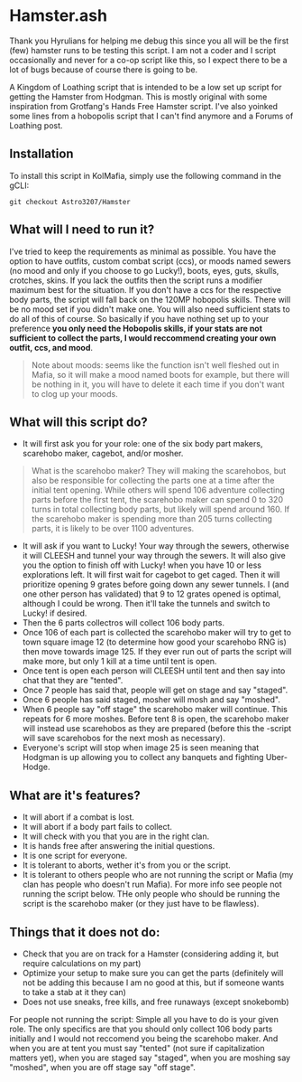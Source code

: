 # Hamster.ash

Thank you Hyrulians for helping me debug this since you all will be the first (few) hamster runs to be testing this script. I am not a coder and I script occasionally and never for a co-op script like this, so I expect there to be a lot of bugs because of course there is going to be.

A Kingdom of Loathing script that is intended to be a low set up script for getting the Hamster from Hodgman. This is mostly original with some inspiration from Grotfang's Hands Free Hamster script. I've also yoinked some lines from a hobopolis script that I can't find anymore and a Forums of Loathing post.

## Installation
To install this script in KolMafia, simply use the following command in the gCLI:

`git checkout Astro3207/Hamster`

## What will I need to run it?
I've tried to keep the requirements as minimal as possible. You have the option to have outfits, custom combat script (ccs), or moods named sewers (no mood and only if you choose to go Lucky!), boots, eyes, guts, skulls, crotches, skins. If you lack the outfits then the script runs a modifier maximum best for the situation. If you don't have a ccs for the respective body parts, the script will fall back on the 120MP hobopolis skills. There will be no mood set if you didn't make one. You will also need sufficient stats to do all of this of course. So basically if you have nothing set up to your preference __you only need the Hobopolis skills, if your stats are not sufficient to collect the parts, I would reccommend creating your own outfit, ccs, and mood__.
  >Note about moods: seems like the function isn't well fleshed out in Mafia, so it will make a mood named boots for example, but there will be nothing in it, you will have to delete it each time if you don't want to clog up your moods.

## What will this script do?
- It will first ask you for your role: one of the six body part makers, scarehobo maker, cagebot, and/or mosher.  
> What is the scarehobo maker? They will making the scarehobos, but also be responsible for collecting the parts one at a time after the initial tent opening. While others will spend 106 adventure collecting parts before the first tent, the scarehobo maker can spend 0 to 320 turns in total collecting body parts, but likely will spend around 160. If the scarehobo maker is spending more than 205 turns collecting parts, it is likely to be over 1100 adventures.  

- It will ask if you want to Lucky! Your way through the sewers, otherwise it will CLEESH and tunnel your way through the sewers. It will also give you the option to finish off with Lucky! when you have 10 or less explorations left. It will first wait for cagebot to get caged. Then it will prioritize opening 9 grates before going down any sewer tunnels. I (and one other person has validated) that 9 to 12 grates opened is optimal, although I could be wrong. Then it'll take the tunnels and switch to Lucky! if desired.  
- Then the 6 parts collectros will collect 106 body parts.  
- Once 106 of each part is collected the scarehobo maker will try to get to town square image 12 (to determine how good your scarehobo RNG is) then move towards image 125. If they ever run out of parts the script will make more, but only 1 kill at a time until tent is open.  
- Once tent is open each person will CLEESH until tent and then say into chat that they are "tented".  
- Once 7 people has said that, people will get on stage and say "staged".   
- Once 6 people has said staged, mosher will mosh and say "moshed".  
- When 6 people say "off stage" the scarehobo maker will continue. This repeats for 6 more moshes. Before tent 8 is open, the scarehobo maker will instead use scarehobos as they are prepared (before this the -script will save scarehobos for the next mosh as necessary).  
- Everyone's script will stop when image 25 is seen meaning that Hodgman is up allowing you to collect any banquets and fighting Uber-Hodge.  

## What are it's features?
  - It will abort if a combat is lost.
  - It will abort if a body part fails to collect.
  - It will check with you that you are in the right clan.
  - It is hands free after answering the initial questions.
  - It is one script for everyone.
  - It is tolerant to aborts, wether it's from you or the script.
  - It is tolerant to others people who are not running the script or Mafia (my clan has people who doesn't run Mafia). For more info see people not running the script below. THe only people who should be running the script is the scarehobo maker (or they just have to be flawless).

## Things that it does not do:
  - Check that you are on track for a Hamster (considering adding it, but require calculations on my part)
  - Optimize your setup to make sure you can get the parts (definitely will not be adding this because I am no good at this, but if someone wants to take a stab at it they can)
  - Does not use sneaks, free kills, and free runaways (except snokebomb)

For people not running the script:
  Simple all you have to do is your given role. The only specifics are that you should only collect 106 body parts initially and I would not reccomend you being the scarehobo maker. And when you are at tent you must say "tented" (not sure if capitalization matters yet), when you are staged say "staged", when you are moshing say "moshed", when you are off stage say "off stage".
